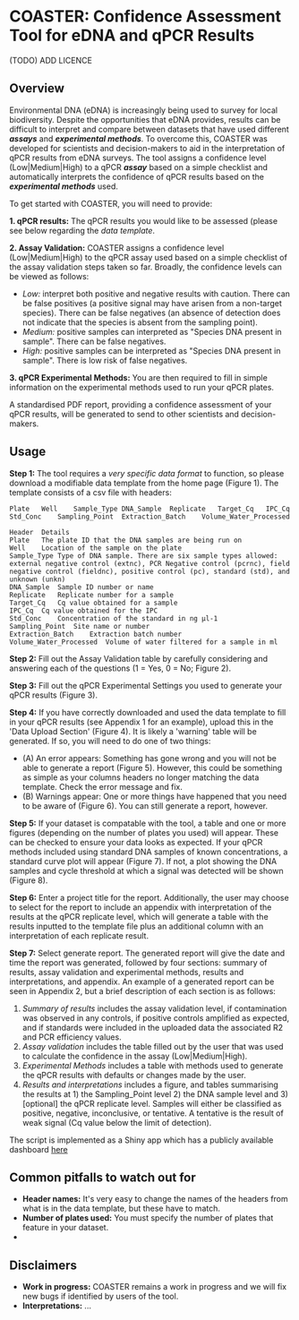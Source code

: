 # COASTER: Confidence Assessment Tool for eDNA and qPCR Results

(TODO) ADD LICENCE

## Overview
Environmental DNA (eDNA) is increasingly being used to survey for local biodiversity. Despite the opportunities that eDNA provides, results can be difficult to interpret and compare between datasets that have used different **_assays_** and **_experimental methods_**. To overcome this, COASTER was developed for scientists and decision-makers to aid in the interpretation of qPCR results from eDNA surveys. The tool assigns a confidence level (Low|Medium|High) to a qPCR **_assay_** based on a simple checklist and automatically interprets the confidence of qPCR results based on the **_experimental methods_** used.

To get started with COASTER, you will need to provide: 

**1. qPCR results:** The qPCR results you would like to be assessed (please see below regarding the _data template_.

**2. Assay Validation:** COASTER assigns a confidence level (Low|Medium|High) to the qPCR assay used based on a simple checklist of the assay validation steps taken so far. Broadly, the confidence levels can be viewed as follows:
- _Low:_ interpret both positive and negative results with caution. There can be false positives (a positive signal may have arisen from a non-target species). There can be false negatives (an absence of detection does not indicate that the species is absent from the sampling point).
- _Medium:_ positive samples can interpreted as "Species DNA present in sample". There can be false negatives. 
- _High:_ positive samples can be interpreted as "Species DNA present in sample". There is low risk of false negatives.

**3. qPCR Experimental Methods:** You are then required to fill in simple information on the experimental methods used to run your qPCR plates. 

A standardised PDF report, providing a confidence assessment of your qPCR results, will be generated to send to other scientists and decision-makers. 

## Usage

**Step 1:** The tool requires a _very specific data format_ to function, so please download a modifiable data template from the home page (Figure 1). The template consists of a csv file with headers:

```
Plate	Well	Sample_Type	DNA_Sample	Replicate	Target_Cq	IPC_Cq	Std_Conc	Sampling_Point	Extraction_Batch	Volume_Water_Processed

```
```
Header	Details
Plate	The plate ID that the DNA samples are being run on
Well	Location of the sample on the plate
Sample_Type	Type of DNA sample. There are six sample types allowed: external negative control (extnc), PCR Negative control (pcrnc), field negative control (fieldnc), positive control (pc), standard (std), and unknown (unkn)
DNA_Sample	Sample ID number or name
Replicate	Replicate number for a sample
Target_Cq	Cq value obtained for a sample
IPC_Cq	Cq value obtained for the IPC
Std_Conc	Concentration of the standard in ng µl-1
Sampling_Point	Site name or number
Extraction_Batch	Extraction batch number
Volume_Water_Processed	Volume of water filtered for a sample in ml
```

**Step 2:** Fill out the Assay Validation table by carefully considering and answering each of the questions (1 = Yes, 0 = No; Figure 2).

**Step 3:** Fill out the qPCR Experimental Settings you used to generate your qPCR results (Figure 3).

**Step 4:** If you have correctly downloaded and used the data template to fill in your qPCR results (see Appendix 1 for an example), upload this in the 'Data Upload Section' (Figure 4). It is likely a 'warning' table will be generated. If so, you will need to do one of two things:
  - (A) An error appears: Something has gone wrong and you will not be able to generate a report (Figure 5). However, this could be something as simple as your columns headers no longer matching the data template. Check the error message and fix. 
  - (B) Warnings appear: One or more things have happened that you need to be aware of (Figure 6). You can still generate a report, however.

**Step 5:** If your dataset is compatable with the tool, a table and one or more figures (depending on the number of plates you used) will appear. These can be checked to ensure your data looks as expected. If your qPCR methods included using standard DNA samples of known concentrations, a standard curve plot will appear (Figure 7). If not, a plot showing the DNA samples and cycle threshold at which a signal was detected will be shown (Figure 8).  

**Step 6:** Enter a project title for the report. Additionally, the user may choose to select for the report to include an appendix with interpretation of the results at the qPCR replicate level, which will generate a table with the results inputted to the template file plus an additional column with an interpretation of each replicate result.

**Step 7:** Select generate report. The generated report will give the date and time the report was generated, followed by four sections: summary of results, assay validation and experimental methods, results and interpretations, and appendix. An example of a generated report can be seen in Appendix 2, but a brief description of each section is as follows:

1.	_Summary of results_ includes the assay validation level, if contamination was observed in any controls, if positive controls amplified as expected, and if standards were included in the uploaded data the associated R2 and PCR efficiency values.
2.	_Assay validation_ includes the table filled out by the user that was used to calculate the confidence in the assay (Low|Medium|High).
3.	_Experimental Methods_ includes a table with methods used to generate the qPCR results with defaults or changes made by the user.
4.	_Results and interpretations_ includes a figure, and tables summarising the results at 1) the Sampling_Point level 2) the DNA sample level and 3) [optional] the qPCR replicate level. Samples will either be classified as positive, negative, inconclusive, or tentative. A tentative is the result of weak signal (Cq value below the limit of detection).

The script is implemented as a Shiny app which has a publicly available dashboard [here](https://vidasolutions.shinyapps.io/TOOL_dashboard/)

## Common pitfalls to watch out for 
- **Header names:** It's very easy to change the names of the headers from what is in the data template, but these have to match. 
- **Number of plates used:** You must specify the number of plates that feature in your dataset.
- 

## **Disclaimers**
- **Work in progress:** COASTER remains a work in progress and we will fix new bugs if identified by users of the tool.
- **Interpretations:** ...
